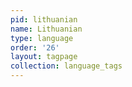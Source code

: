 ```yaml
---
pid: lithuanian
name: Lithuanian
type: language
order: '26'
layout: tagpage
collection: language_tags
---
```

